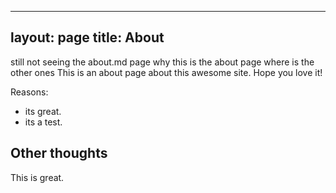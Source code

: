   ---
  layout: page
  title: About
  ---
  still not seeing the about.md page why
  this is the about page where is the other ones
  This is an about page about this awesome site.
  Hope you love it!

  Reasons:
  - its great.
  - its a test.

  ## Other thoughts

  This is great.
